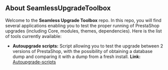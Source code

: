 About SeamlessUpgradeToolbox
--------

Welcome to the **Seamless Upgrade Toolbox** repo. In this repo, you will find several applications enabling you to test the proper running of PrestaShop upgrades (including Core, modules, themes, dependencies). Here is the list of tools currently available:

- **Autoupgrade scripts:**  Script allowing you to test the upgrade between 2 versions of PrestaShop, with the possibility of obtaining a database dump and comparing it with a dump from a fresh install. **Link:** [Autoupgrade-scripts](https://github.com/PrestaShop/SeamlessUpgradeToolbox/tree/main/autoupgrade-scripts)
